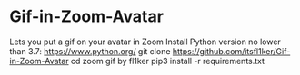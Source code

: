 # Gif-in-Zoom-Avatar
Lets you put a gif on your avatar in Zoom 
Install Python version no lower than 3.7:
https://www.python.org/
git clone https://github.com/itsfl1ker/Gif-in-Zoom-Avatar
cd  zoom gif by fl1ker
pip3 install -r requirements.txt
